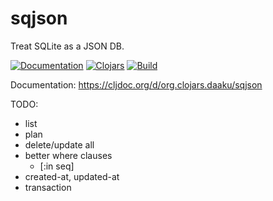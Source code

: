 sqjson
======

Treat SQLite as a JSON DB.

[![Documentation](https://cljdoc.org/badge/org.clojars.daaku/sqjson)](https://cljdoc.org/d/org.clojars.daaku/sqjson/CURRENT)
[![Clojars](https://img.shields.io/clojars/v/org.clojars.daaku/sqjson.svg)](https://clojars.org/org.clojars.daaku/sqjson)
[![Build](https://github.com/daaku/sqjson-clj/workflows/build/badge.svg)](https://github.com/daaku/sqjson-clj/actions?query=workflow%3Abuild)

Documentation: https://cljdoc.org/d/org.clojars.daaku/sqjson

TODO:
- list
- plan
- delete/update all
- better where clauses
  - [:in seq]
- created-at, updated-at
- transaction
